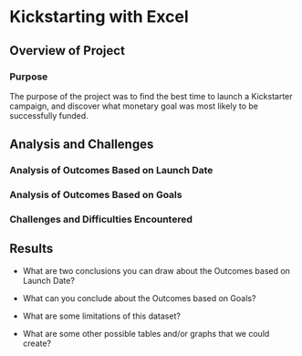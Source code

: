 # Kickstarting with Excel

## Overview of Project

### Purpose
The purpose of the project was to find the best time to launch a Kickstarter campaign, and discover what monetary goal was most likely to be successfully funded. 

## Analysis and Challenges

### Analysis of Outcomes Based on Launch Date

### Analysis of Outcomes Based on Goals

### Challenges and Difficulties Encountered

## Results

- What are two conclusions you can draw about the Outcomes based on Launch Date?

- What can you conclude about the Outcomes based on Goals?

- What are some limitations of this dataset?

- What are some other possible tables and/or graphs that we could create?

